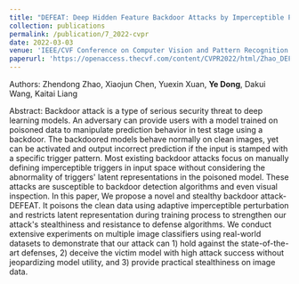 ```yaml
---
title: "DEFEAT: Deep Hidden Feature Backdoor Attacks by Imperceptible Perturbation and Latent Representation Constraints"
collection: publications
permalink: /publication/7_2022-cvpr
date: 2022-03-03
venue: 'IEEE/CVF Conference on Computer Vision and Pattern Recognition'
paperurl: 'https://openaccess.thecvf.com/content/CVPR2022/html/Zhao_DEFEAT_Deep_Hidden_Feature_Backdoor_Attacks_by_Imperceptible_Perturbation_and_CVPR_2022_paper.html'
---
```

Authors: Zhendong Zhao, Xiaojun Chen, Yuexin Xuan, **Ye Dong**, Dakui Wang, Kaitai Liang

Abstract: Backdoor attack is a type of serious security threat to deep learning models. An adversary can provide users with a model trained on poisoned data to manipulate prediction behavior in test stage using a backdoor. The backdoored models behave normally on clean images, yet can be activated and output incorrect prediction if the input is stamped with a specific trigger pattern. Most existing backdoor attacks focus on manually defining imperceptible triggers in input space without considering the abnormality of triggers' latent representations in the poisoned model. These attacks are susceptible to backdoor detection algorithms and even visual inspection. In this paper, We propose a novel and stealthy backdoor attack-DEFEAT. It poisons the clean data using adaptive imperceptible perturbation and restricts latent representation during training process to strengthen our attack's stealthiness and resistance to defense algorithms. We conduct extensive experiments on multiple image classifiers using real-world datasets to demonstrate that our attack can 1) hold against the state-of-the-art defenses, 2) deceive the victim model with high attack success without jeopardizing model utility, and 3) provide practical stealthiness on image data.